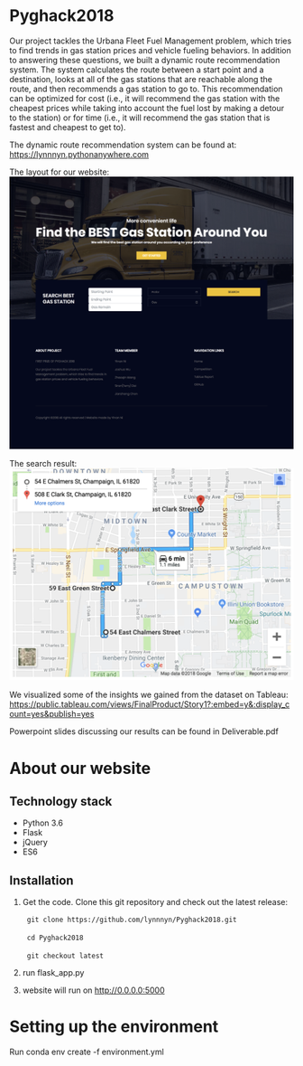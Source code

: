 # Pyghack2018
Our project tackles the Urbana Fleet Fuel Management problem, which tries to find trends in gas station prices and vehicle fueling behaviors. In addition to answering these questions, we built a dynamic route recommendation system. The system calculates the route between a start point and a destination, looks at all of the gas stations that are reachable along the route, and then recommends a gas station to go to. This recommendation can be optimized for cost (i.e., it will recommend the gas station with the cheapest prices while taking into account the fuel lost by making a detour to the station) or for time (i.e., it will recommend the gas station that is fastest and cheapest to get to). 

The dynamic route recommendation system can be found at: https://lynnnyn.pythonanywhere.com

The layout for our website:
![alt text](https://github.com/lynnnyn/Pyghack2018/blob/master/screencapture-lynnnyn-pythonanywhere-2018-10-19-11_46_24.png)

The search result:
![alt text](https://github.com/lynnnyn/Pyghack2018/blob/master/Screen%20Shot%202018-10-19%20at%2011.49.54%20AM.png)

We visualized some of the insights we gained from the dataset on Tableau: 
https://public.tableau.com/views/FinalProduct/Story1?:embed=y&:display_count=yes&publish=yes

Powerpoint slides discussing our results can be found in Deliverable.pdf
# About our website
## Technology stack
* Python 3.6
* Flask
* jQuery
* ES6
## Installation
1. Get the code. Clone this git repository and check out the latest release:

        git clone https://github.com/lynnnyn/Pyghack2018.git
    
        cd Pyghack2018
    
        git checkout latest

2. run flask_app.py

3. website will run on http://0.0.0.0:5000

# Setting up the environment 
Run 
conda env create -f environment.yml

